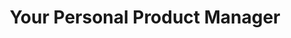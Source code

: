 ---
title: Your Personal Product Manager
description: Rosetta is Narrative's digital assistant that helps you navigate the platform and get the most out of your data.
prompt: Does Rosetta know how to use the product?
---